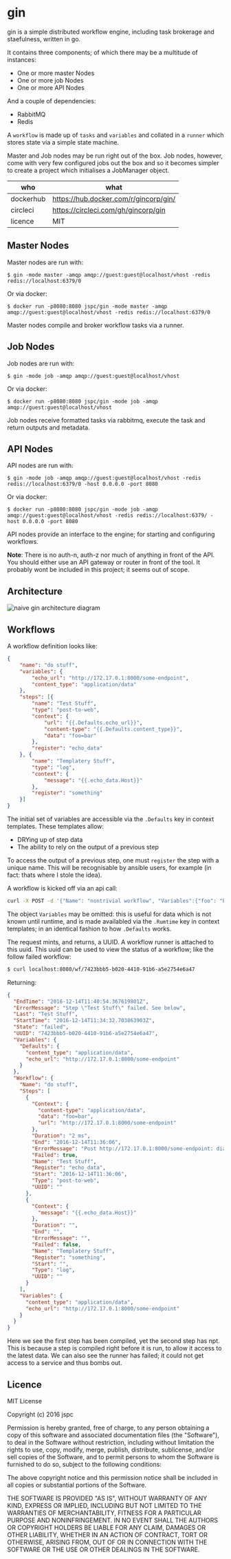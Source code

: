 gin
==

gin is a simple distributed workflow engine, including task brokerage and staefulness, written in go.

It contains three components; of which there may be a multitude of instances:

* One or more master Nodes
* One or more job Nodes
* One or more API Nodes

And a couple of dependencies:

* RabbitMQ
* Redis

A `workflow` is made up of `tasks` and `variables` and collated in a `runner` which stores state via a simple state machine.

Master and Job nodes may be run right out of the box. Job nodes, however, come with very few configured jobs out the box and so it becomes simpler to create a project which initialises a JobManager object.

| who       | what |
|-----------|------|
| dockerhub | https://hub.docker.com/r/gincorp/gin/   |
| circleci  | https://circleci.com/gh/gincorp/gin   |
| licence   | MIT   |



Master Nodes
--

Master nodes are run with:

```
$ gin -mode master -amqp amqp://guest:guest@localhost/vhost -redis redis://localhost:6379/0
```

Or via docker:

```
$ docker run -p8080:8080 jspc/gin -mode master -amqp amqp://guest:guest@localhost/vhost -redis redis://localhost:6379/0
```

Master nodes compile and broker workflow tasks via a runner.

Job Nodes
--

Job nodes are run with:

```
$ gin -mode job -amqp amqp://guest:guest@localhost/vhost
```

Or via docker:

```
$ docker run -p8080:8080 jspc/gin -mode job -amqp amqp://guest:guest@localhost/vhost
```

Job nodes receive formatted tasks via rabbitmq, execute the task and return outputs and metadata.

API Nodes
--

API nodes are run with:

```
$ gin -mode job -amqp amqp://guest:guest@localhost/vhost -redis redis://localhost:6379/0 -host 0.0.0.0 -port 8080
```

Or via docker:

```
$ docker run -p8080:8080 jspc/gin -mode job -amqp amqp://guest:guest@localhost/vhost -redis redis://localhost:6379/ -host 0.0.0.0 -port 8080
```

API nodes provide an interface to the engine; for starting and configuring workflows.

**Note**: There is no auth-n, auth-z nor much of anything in front of the API. You should either use an API gateway or router in front of the tool. It probably wont be included in this project; it seems out of scope.


Architecture
--

![naive gin architecture diagram](img/workflow-engine.png)


Workflows
--

A workflow definition looks like:

```json
{
    "name": "do stuff",
    "variables": {
        "echo_url": "http://172.17.0.1:8000/some-endpoint",
        "content_type": "application/data"
    },
    "steps": [{
        "name": "Test Stuff",
        "type": "post-to-web",
        "context": {
            "url": "{{.Defaults.echo_url}}",
            "content-type": "{{.Defaults.content_type}}",
            "data": "foo=bar"
        },
        "register": "echo_data"
    }, {
        "name": "Templatery Stuff",
        "type": "log",
        "context": {
            "message": "{{.echo_data.Host}}"
        },
        "register": "something"
    }]
}
```

The initial set of variables are accessible via the `.Defaults` key in context templates. These templates allow:

* DRYing up of step data
* The ability to rely on the output of a previous step

To access the output of a previous step, one must `register` the step with a unique name. This will be recognisable by ansible users, for example (in fact: thats where I stole the idea).

A workflow is kicked off via an api call:

```bash
curl -X POST -d '{"Name": "nontrivial workflow", "Variables":{"foo": "bar"} }' localhost:8080/wf/
```

The object `Variables` may be omitted: this is useful for data which is not known until runtime, and is made availabled via the `.Rumtime` key in context templates; in an identical fashion to how `.Defaults` works.

The request mints, and returns, a UUID. A workflow runner is attached to this uuid. This uuid can be used to view the status of a workflow; like the follow failed workflow:

```bash
$ curl localhost:8080/wf/7423bbb5-b020-4410-91b6-a5e2754e6a47
```

Returning:

```json
{
  "EndTime": "2016-12-14T11:40:54.367619801Z",
  "ErrorMessage": "Step \"Test Stuff\" failed. See below",
  "Last": "Test Stuff",
  "StartTime": "2016-12-14T11:34:32.703863903Z",
  "State": "failed",
  "UUID": "7423bbb5-b020-4410-91b6-a5e2754e6a47",
  "Variables": {
    "Defaults": {
      "content_type": "application/data",
      "echo_url": "http://172.17.0.1:8000/some-endpoint"
    }
  },
  "Workflow": {
    "Name": "do stuff",
    "Steps": [
      {
        "Context": {
          "content-type": "application/data",
          "data": "foo=bar",
          "url": "http://172.17.0.1:8000/some-endpoint"
        },
        "Duration": "2 ms",
        "End": "2016-12-14T11:36:06",
        "ErrorMessage": "Post http://172.17.0.1:8000/some-endpoint: dial tcp 172.17.0.1:8000: getsockopt: connection refused",
        "Failed": true,
        "Name": "Test Stuff",
        "Register": "echo_data",
        "Start": "2016-12-14T11:36:06",
        "Type": "post-to-web",
        "UUID": ""
      },
      {
        "Context": {
          "message": "{{.echo_data.Host}}"
        },
        "Duration": "",
        "End": "",
        "ErrorMessage": "",
        "Failed": false,
        "Name": "Templatery Stuff",
        "Register": "something",
        "Start": "",
        "Type": "log",
        "UUID": ""
      }
    ],
    "Variables": {
      "content_type": "application/data",
      "echo_url": "http://172.17.0.1:8000/some-endpoint"
    }
  }
}
```

Here we see the first step has been compiled, yet the second step has npt. This is because a step is compiled right before it is run, to allow it access to the latest data. We can also see the runner has failed; it could not get access to a service and thus bombs out.


Licence
--

MIT License

Copyright (c) 2016 jspc

Permission is hereby granted, free of charge, to any person obtaining a copy
of this software and associated documentation files (the "Software"), to deal
in the Software without restriction, including without limitation the rights
to use, copy, modify, merge, publish, distribute, sublicense, and/or sell
copies of the Software, and to permit persons to whom the Software is
furnished to do so, subject to the following conditions:

The above copyright notice and this permission notice shall be included in all
copies or substantial portions of the Software.

THE SOFTWARE IS PROVIDED "AS IS", WITHOUT WARRANTY OF ANY KIND, EXPRESS OR
IMPLIED, INCLUDING BUT NOT LIMITED TO THE WARRANTIES OF MERCHANTABILITY,
FITNESS FOR A PARTICULAR PURPOSE AND NONINFRINGEMENT. IN NO EVENT SHALL THE
AUTHORS OR COPYRIGHT HOLDERS BE LIABLE FOR ANY CLAIM, DAMAGES OR OTHER
LIABILITY, WHETHER IN AN ACTION OF CONTRACT, TORT OR OTHERWISE, ARISING FROM,
OUT OF OR IN CONNECTION WITH THE SOFTWARE OR THE USE OR OTHER DEALINGS IN THE
SOFTWARE.
